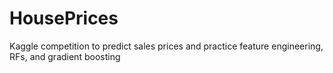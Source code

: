 # HousePrices
Kaggle competition to predict sales prices and practice feature engineering, RFs, and gradient boosting
